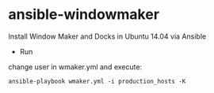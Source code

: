ansible-windowmaker
===================

Install Window Maker and Docks in Ubuntu 14.04 via Ansible

* Run 

change user in wmaker.yml and execute:

	ansible-playbook wmaker.yml -i production_hosts -K 
